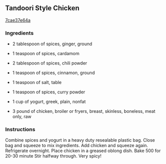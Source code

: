 ## Tandoori Style Chicken

[7cae37e64a](http://www.food.com/recipe/tandoori-style-chicken-377791)

### Ingredients

 - 2 tablespoon of spices, ginger, ground

 - 1 teaspoon of spices, cardamom

 - 2 tablespoon of spices, chili powder

 - 1 teaspoon of spices, cinnamon, ground

 - 1 teaspoon of salt, table

 - 1 teaspoon of spices, curry powder

 - 1 cup of yogurt, greek, plain, nonfat

 - 3 pound of chicken, broiler or fryers, breast, skinless, boneless, meat only, raw

### Instructions

Combine spices and yogurt in a heavy duty resealable plastic bag. Close bag and squeeze to mix ingredients. Add chicken and squeeze again. Refrigerate overnight. Place chicken in a greased oblong dish. Bake 500 for 20-30 minute Stir halfway through. Very spicy!